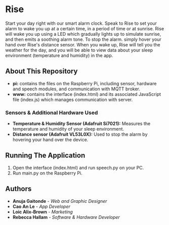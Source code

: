 # Rise

Start your day right with our smart alarm clock. Speak to Rise to set your alarm to wake you up at a certain time, in a period of time or at sunrise. Rise will wake you up using a LED which gradually lights up to simulate sunrise, and then emits a soothing alarm tone. To stop the alarm. simply hover your hand over Rise's distance sensor. When you wake up, Rise will tell you the weather for the day, and you will be able to view data about your sleep environment (temperature and humidity) in the app.

## About This Repository

* **pi:** contains the files on the Raspberry Pi, including sensor, hardware and speech modules, and communication with MQTT broker.
* **www:** contains the interface (index.html) and its associated JavaScript file (index.js) which manages communication with server.

### Sensors & Additional Hardware Used

* **Temperature & Humidity Sensor (Adafruit Si7021):** Measures the temperature and humidity of your sleep environment.
* **Distance sensor (Adafruit VL53L0X):** Used to stop the alarm by hovering your hand over the device.

## Running The Application

1. Open the interface (index.html) and run speech.py on your PC.
2. Run main.py on the Raspberry Pi.

## Authors

* **Anuja Gaitonde** - *Web and Graphic Designer*
* **Cao An Le** - *App Developer*
* **Loic Alix-Brown** - *Marketing*
* **Rebecca Hallam** - *Software & Hardware Developer*
